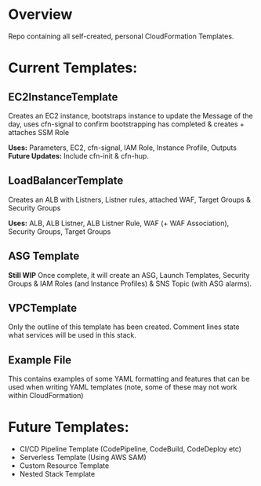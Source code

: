 # Overview
Repo containing all self-created, personal CloudFormation Templates.

# Current Templates:
## EC2InstanceTemplate
Creates an EC2 instance, bootstraps instance to update the Message of the day, uses cfn-signal to confirm bootstrapping has completed & creates + attaches SSM Role

**Uses:** Parameters, EC2, cfn-signal, IAM Role, Instance Profile, Outputs <br />
**Future Updates:** Include cfn-init & cfn-hup.


## LoadBalancerTemplate
Creates an ALB with Listners, Listner rules, attached WAF, Target Groups & Security Groups

**Uses:** ALB, ALB Listner, ALB Listner Rule, WAF (+ WAF Association), Security Groups, Target Groups <br />

## ASG Template
**Still WIP** Once complete, it will create an ASG, Launch Templates, Security Groups & IAM Roles (and Instance Profiles) & SNS Topic (with ASG alarms).


## VPCTemplate
Only the outline of this template has been created. Comment lines state what services will be used in this stack.

## Example File
This contains examples of some YAML formatting and features that can be used when writing YAML templates (note, some of these may not work within CloudFormation)

# Future Templates:
- CI/CD Pipeline Template (CodePipeline, CodeBuild, CodeDeploy etc)
- Serverless Template (Using AWS SAM)
- Custom Resource Template
- Nested Stack Template